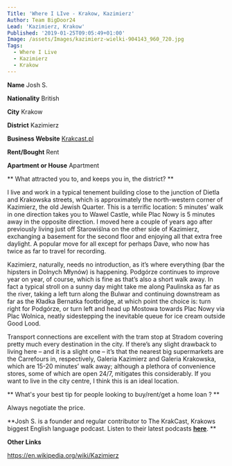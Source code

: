 ```yaml
---
Title: 'Where I LIve - Krakow, Kazimierz'
Author: Team BigDoor24
Lead: 'Kazimierz, Krakow'
Published: '2019-01-25T09:05:49+01:00'
Image: /assets/Images/kazimierz-wielki-904143_960_720.jpg
Tags:
  - Where I Live
  - Kazimierz
  - Krakow
---
```

**Name** Josh S.

**Nationality** British

**City** Krakow

**District** Kazimierz

**Business Website** [Krakcast.pl](https://www.krakcast.pl/)

**Rent/Bought** Rent

**Apartment or House** Apartment

**What attracted you to, and keeps you in, the district?**

I live and work in a typical tenement building close to the junction of Dietla and Krakowska streets, which is approximately the north-western corner of Kazimierz, the old Jewish Quarter. This is a terrific location: 5 minutes’ walk in one direction takes you to Wawel Castle, while Plac Nowy is 5 minutes away in the opposite direction. I moved here a couple of years ago after previously living just off Starowiślna on the other side of Kazimierz, exchanging a basement for the second floor and enjoying all that extra free daylight. A popular move for all except for perhaps Dave, who now has twice as far to travel for recording.

Kazimierz, naturally, needs no introduction, as it’s where everything (bar the hipsters in Dolnych Młynów) is happening. Podgórze continues to improve year on year, of course, which is fine as that’s also a short walk away. In fact a typical stroll on a sunny day might take me along Paulinska as far as the river, taking a left turn along the Bulwar and continuing downstream as far as the Kładka Bernatka footbridge, at which point the choice is: turn right for Podgórze, or turn left and head up Mostowa towards Plac Nowy via Plac Wolnica, neatly sidestepping the inevitable queue for ice cream outside Good Lood.

Transport connections are excellent with the tram stop at Stradom covering pretty much every destination in the city. If there’s any slight drawback to living here – and it is a slight one – it’s that the nearest big supermarkets are the Carrefours in, respectively, Galeria Kazimierz and Galeria Krakowska, which are 15-20 minutes’ walk away; although a plethora of convenience stores, some of which are open 24/7, mitigates this considerably. If you want to live in the city centre, I think this is an ideal location.

**What's your best tip for people looking to buy/rent/get a home loan ?**

Always negotiate the price.

**Josh S. is a founder and regular contributor to The KrakCast, Krakows biggest English language podcast. Listen to their latest podcasts **[**here**](https://www.krakcast.pl/)**.**

**Other Links**

https://en.wikipedia.org/wiki/Kazimierz
